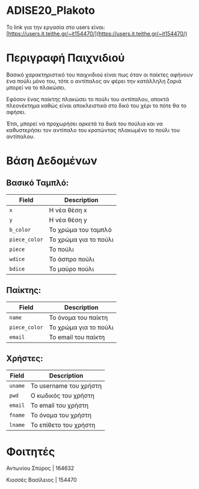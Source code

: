 # ADISE20_Plakoto

Το link για την εργασία στο users είναι:
[https://users.it.teithe.gr/~it154470/](https://users.it.teithe.gr/~it154470/) 




# Περιγραφή Παιχνιδιού

Βασικό χαρακτηριστικό του παιχνιδιού είναι πως όταν οι παίκτες αφήνουν ένα πούλι μόνο του, τότε ο αντίπαλος αν φέρει την κατάλληλη ζαριά μπορεί να το πλακώσει. 

Εφόσον ένας παίκτης πλακώσει το πούλι του αντίπαλου, αποκτά πλεονέκτημα καθώς είναι αποκλειστικά στο δικό του χέρι το πότε θα το αφήσει. 

Έτσι, μπορεί να προχωρήσει αρκετά τα δικά του πούλια και να καθυστερήσει τον αντίπαλο του κρατώντας πλακωμένο το πούλι του αντίπαλου. 



# Βάση Δεδομένων

## Βασικό Ταμπλό: 

| Field             | Description                 
| ----------------- | ------------------------
| `x`               | Η νέα θέση x                
| `y`               | Η νέα θέση y      
| `b_color`         | Το χρώμα του ταμπλό
| `piece_color`     | Το χρώμα για το πούλι
| `piece`           | Το πούλι
| `wdice`           | Το άσπρο πούλι
| `bdice`           | Το μαύρο πούλι

## Παίκτης: 

| Field             | Description                 
| ----------------- | -----------------------
| `name`            | Το όνομα του παίκτη                
| `piece_color`     | Το χρώμα για το πούλι      
| `email`           | Το email του παίκτη

## Χρήστες: 

| Field             | Description                 
| ----------------- | ------------------------
| `uname`           | Το username του χρήστη             
| `pwd`             | Ο κωδικός του χρήστη     
| `email`           | Το email του χρήστη
| `fname`           | Το όνομα του χρήστη 
| `lname`           | Το επίθετο του χρήστη 


# Φοιτητές

Αντωνίου Σπύρος | 164632 

Κιοσσές Βασίλειος | 154470


